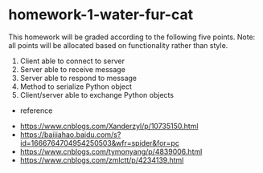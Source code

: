 # homework-1-water-fur-cat
This homework will be graded according to the following five points. Note: all points will be allocated 
based on functionality rather than style.  
1. Client able to connect to server 
2. Server able to receive message 
3. Server able to respond to message 
4. Method to serialize Python object 
5. Client/server able to exchange Python objects 

* reference
- https://www.cnblogs.com/Xanderzyl/p/10735150.html
- https://baijiahao.baidu.com/s?id=1666764704954250503&wfr=spider&for=pc
- https://www.cnblogs.com/tymonyang/p/4839006.html
- https://www.cnblogs.com/zmlctt/p/4234139.html

